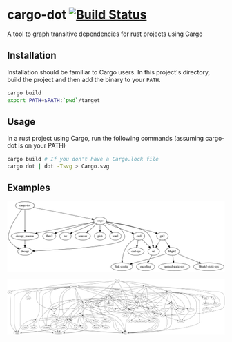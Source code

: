 cargo-dot [![Build Status](https://travis-ci.org/maxsnew/cargo-dot.svg?branch=master)](https://travis-ci.org/maxsnew/cargo-dot)
=====================

A tool to graph transitive dependencies for rust projects using Cargo

Installation
------------
Installation should be familiar to Cargo users. In this project's
directory, build the project and then add the binary to your `PATH`.
```sh
cargo build
export PATH=$PATH:`pwd`/target
```

Usage
-----
In a rust project using Cargo, run the following commands (assuming
cargo-dot is on your PATH)
```sh
cargo build # If you don't have a Cargo.lock file
cargo dot | dot -Tsvg > Cargo.svg
```

Examples
--------
![cargo-dot dependencies](etc/cargo-dot.png)

![servo dependencies](etc/servo.png)
